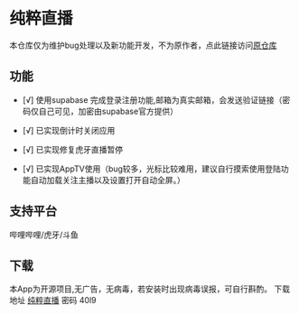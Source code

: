 # 纯粹直播

本仓库仅为维护bug处理以及新功能开发，不为原作者，点此链接访问[原仓库](https://github.com/Jackiu1997/pure_live "pure_live")

## 功能

- [√] 使用supabase 完成登录注册功能,邮箱为真实邮箱，会发送验证链接（密码仅自己可见，加密由supabase官方提供）

- [√] 已实现倒计时关闭应用

- [√] 已实现修复虎牙直播暂停

- [√] 已实现AppTV使用（bug较多，光标比较难用，建议自行摸索使用登陆功能自动加载关注主播以及设置打开自动全屏。）

## 支持平台

哔哩哔哩/虎牙/斗鱼

## 下载

本App为开源项目,无广告，无病毒，若安装时出现病毒误报，可自行斟酌。
下载地址 [纯粹直播](https://wwvr.lanzouw.com/b01f6rqab)
密码 40l9
